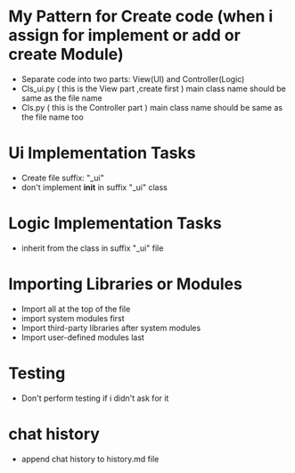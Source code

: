 # My Pattern for Create code (when i assign for implement or add or create Module)
- Separate code into two parts: View(UI) and Controller(Logic)
- Cls_ui.py  ( this is the View part ,create first ) main class name should be same as the file name
- Cls.py ( this is the Controller part ) main class name should be same as the file name too

# Ui Implementation Tasks
- Create file suffix: "_ui"
- don't implement __init__  in suffix "_ui" class

# Logic Implementation Tasks
- inherit from the class in suffix "_ui" file

# Importing Libraries or Modules
- Import all at the top of the file
- import system modules first
- Import third-party libraries after system modules
- Import user-defined modules last

# Testing
- Don't perform testing if i didn't ask for it

# chat history
- append chat history to history.md file